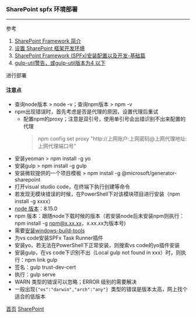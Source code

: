 
### SharePoint spfx 环境部署
--------
参考
1. [SharePoint Framework 简介](https://github.com/chenxizhang/office365dev/blob/master/docs/sharepointframework.md)
2. [设置 SharePoint 框架开发环境](https://docs.microsoft.com/zh-cn/sharepoint/dev/spfx/set-up-your-development-environment#trusting-the-self-signed-developer-certificate)
3. [SharePoint Framework (SPFx)安装配置以及开发-基础篇](https://www.cnblogs.com/love007/archive/2017/01/11/6274884.html)
4. [gulp-util警告，或gulp-util版本为4 以下](https://blog.csdn.net/yyzzhc999/article/details/80095873)

进行部署

#### 注意点
* 查询node版本 > node -v；查询npm版本 > npm -v
* npm出现错误时，首先考虑是否是代理的原因，设置代理后重试
    * 配置npm的proxy；注意是双引号，使用单引号会出错识别不出来配置的代理
      > npm config set proxy "http://上网账户:上网密码@上网代理地址:上网代理端口号"
* 安装yeoman > npm install -g yo
* 安装gulp > npm install -g gulp
* 安装微软提供的一个项目模板 > npm install -g @microsoft/generator-sharepoint
* 打开visual studio code，在终端下执行创建等命令
* 若发现无模块错误的时候，在PowerShell下对该模块项目进行安装（npm install -g xxxx）
* [node 版本](https://nodejs.org/en/download/releases/)：8.15.0
* npm 版本：跟随node下载时候的版本（若安装node后未安装npm则执行：npm install -g npm@x.xx.xx，x.xx.xx为版本号)
* 需要[安装windows-build-tools](https://www.npmjs.com/package/windows-build-tools/v/2.0.0)
* 为vs code安装SPFx Task Runner插件
* 安装yo，若无法在PowerShell下正常安装，则搜索vs code的yo插件安装
* 安装gulp，在vs code下识别不出（Local gulp not found in xxx）时，则执行：npm link gulp
* 签名：gulp trust-dev-cert
* 执行：gulp serve 
* WARN 类型的错误可以忽略；ERROR 级别的需要解决
* 一般出现`{"os":"darwin","arch":"any"} `类型的错误是版本太高，网上找个适合的低版本


  
  
  
[首页](../../../README.md)  [SharePoint](../SharePoint.md)

